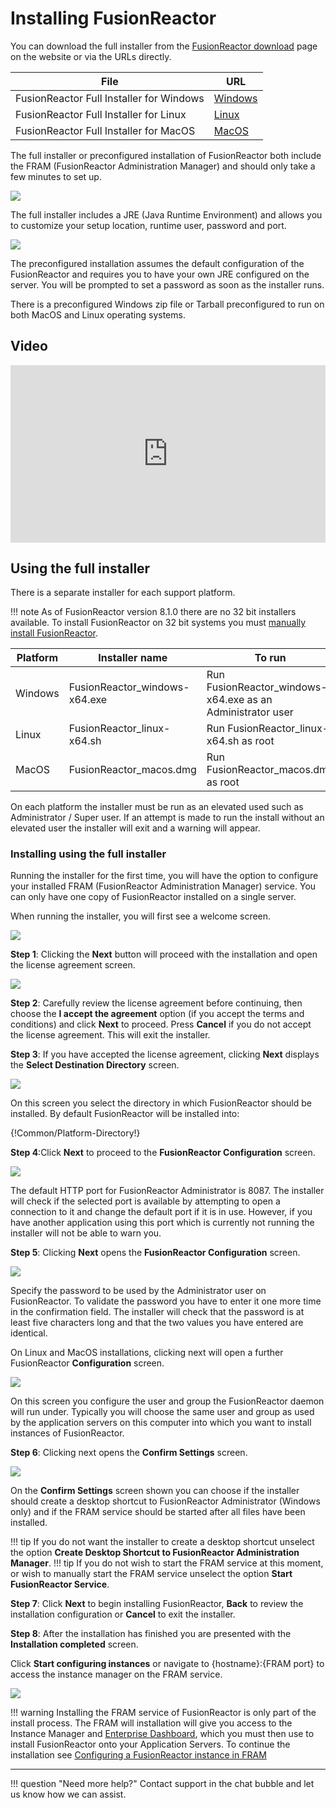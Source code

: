 # Installing FusionReactor

You can download the full installer from the [FusionReactor download](https://www.fusion-reactor.com/download) page on the website or via the URLs directly.

| File | URL |
|--- |--- |
| FusionReactor Full Installer for Windows | [Windows](https://download.fusionreactor.io/FR/Latest/FusionReactor_windows-x64.exe)  |
| FusionReactor Full Installer for Linux | [Linux](https://download.fusionreactor.io/FR/Latest/FusionReactor_linux-x64.sh) |
| FusionReactor Full Installer for MacOS | [MacOS](https://download.fusionreactor.io/FR/Latest/FusionReactor_macos.dmg) |

The full installer or preconfigured installation of FusionReactor both include the
FRAM (FusionReactor Administration Manager) and should only take a few minutes to set up.

![](/images/Installation/Full-Installer-download.jpg)

The full installer includes a JRE (Java Runtime Environment) and allows you to customize your setup location, runtime user, password and port.

![](/images/Installation/Preconfigured-Installers.jpg)

The preconfigured installation assumes the default configuration of the FusionReactor and requires you to have your own JRE configured on the server. You will be prompted to set a password as soon as the installer runs.

There is a preconfigured Windows zip file or Tarball preconfigured to run on both MacOS and Linux operating systems.

## Video

<div style="padding:56.25% 0 0 0;position:relative;"><iframe src="https://player.vimeo.com/video/930599280?badge=0&amp;autopause=0&amp;player_id=0&amp;app_id=58479" frameborder="0" allow="autoplay; fullscreen; picture-in-picture; clipboard-write" style="position:absolute;top:0;left:0;width:100%;height:100%;" title="Quick and Easy Installation of FusionReactor Administration Manager (FRAM) on Windows"></iframe></div><script src="https://player.vimeo.com/api/player.js"></script>

## Using the full installer
There is a separate installer for each support platform.

!!! note
    As of FusionReactor version 8.1.0 there are no 32 bit installers available.
    To install FusionReactor on 32 bit systems you must [manually install FusionReactor](../Manual/Manual-Installation.md).

| Platform | Installer name | To run |
| --- | --- | --- |
| Windows |FusionReactor_windows-x64.exe | Run FusionReactor_windows-x64.exe as an Administrator user |
| Linux | FusionReactor_linux-x64.sh | Run FusionReactor_linux-x64.sh as root |
| MacOS | FusionReactor_macos.dmg | Run FusionReactor_macos.dmg as root |

On each platform the installer must be run as an elevated used such as Administrator / Super user. If an attempt is made to run the install without an elevated user the installer will exit and a warning will appear.

### Installing using the full installer
Running the installer for the first time, you will have the option to configure your installed FRAM (FusionReactor Administration Manager) service. You can only have one copy of FusionReactor installed on a single server.

When running the installer, you will first see a welcome screen.

![](/images/Installation/Full-installer-welcome.jpg)

**Step 1**: Clicking the **Next** button will proceed with the installation and open the license agreement screen.

![](/images/Installation/Full-installer-license-agreement.jpg)

**Step 2**: Carefully review the license agreement before continuing, then choose the **I accept the agreement** option (if you accept the terms and conditions) and click **Next** to proceed. Press **Cancel** if you do not accept the license agreement. This will exit the installer.

**Step 3**: If you have accepted the license agreement, clicking **Next**  displays the **Select Destination Directory** screen.

![](/images/Installation/Full-installer-directory.jpg)

On this screen you select the directory in which FusionReactor should be installed. By default FusionReactor will be installed into:

{!Common/Platform-Directory!}

**Step 4**:Click **Next** to proceed to the **FusionReactor Configuration** screen.

![](/images/Installation/Full-installer-port.jpg)

The default HTTP port for FusionReactor Administrator is 8087. The installer will check if the selected port is available by attempting to open a connection to it and change the default port if it is in use. However, if you have another application using this port which is currently not running the installer will not be able to warn you.

**Step 5**: Clicking **Next** opens the **FusionReactor Configuration** screen.

![](/images/Installation/Full-installer-password.jpg)

Specify the password to be used by the Administrator user on FusionReactor. To validate the password you have to enter it one more time in the confirmation field. The installer will check that the password is at least five characters long and that the two values you have entered are identical.

On Linux and MacOS installations, clicking next will open a further FusionReactor **Configuration** screen.

![](/images/Installation/Full-installer-unix-runtime-user.jpg)

On this screen you configure the user and group the FusionReactor daemon will run under. Typically you will choose the same user and group as used by the application servers on this computer into which you want to install instances of FusionReactor.

**Step 6**: Clicking next opens the **Confirm Settings** screen.

![](/images/Installation/Full-installer-confirmation.jpg)

On the **Confirm Settings** screen shown  you can choose if the installer should create a desktop shortcut to FusionReactor Administrator (Windows only) and if the FRAM service should be started after all files have been installed.

!!! tip
    If you do not want the installer to create a desktop shortcut unselect the option **Create Desktop Shortcut to FusionReactor Administration Manager**. 
!!! tip
    If you do not wish to start the FRAM service at this moment, or wish to manually start the FRAM service unselect the option **Start FusionReactor Service**.

**Step 7**: Click **Next** to begin installing FusionReactor, **Back** to review the installation configuration or **Cancel** to exit the installer.



**Step 8**: After the installation has finished you are presented with the **Installation completed** screen. 

Click **Start configuring instances** or navigate to {hostname}:{FRAM port} to access the instance manager on the FRAM service.

![](/images/Installation/Full-installer-complete.jpg)


!!! warning
    Installing the FRAM service of FusionReactor is only part of the install process. The FRAM will installation will give you
     access to the Instance Manager and [Enterprise Dashboard](#), which you must then use to install FusionReactor onto your 
      Application
      Servers.
    To continue the installation see [Configuring a FusionReactor instance in FRAM](#)


___

!!! question "Need more help?"
    Contact support in the chat bubble and let us know how we can assist.